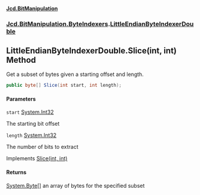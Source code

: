 #### [Jcd.BitManipulation](index.md 'index')

### [Jcd.BitManipulation.ByteIndexers](Jcd.BitManipulation.ByteIndexers.md 'Jcd.BitManipulation.ByteIndexers').[LittleEndianByteIndexerDouble](Jcd.BitManipulation.ByteIndexers.LittleEndianByteIndexerDouble.md 'Jcd.BitManipulation.ByteIndexers.LittleEndianByteIndexerDouble')

## LittleEndianByteIndexerDouble.Slice(int, int) Method

Get a subset of bytes given a starting offset and length.

```csharp
public byte[] Slice(int start, int length);
```

#### Parameters

<a name='Jcd.BitManipulation.ByteIndexers.LittleEndianByteIndexerDouble.Slice(int,int).start'></a>

`start` [System.Int32](https://docs.microsoft.com/en-us/dotnet/api/System.Int32 'System.Int32')

The starting bit offset

<a name='Jcd.BitManipulation.ByteIndexers.LittleEndianByteIndexerDouble.Slice(int,int).length'></a>

`length` [System.Int32](https://docs.microsoft.com/en-us/dotnet/api/System.Int32 'System.Int32')

The number of bits to extract

Implements [Slice(int, int)](Jcd.BitManipulation.ByteIndexers.IByteIndexer.Slice(int,int).md 'Jcd.BitManipulation.ByteIndexers.IByteIndexer.Slice(int, int)')

#### Returns

[System.Byte](https://docs.microsoft.com/en-us/dotnet/api/System.Byte 'System.Byte')[[]](https://docs.microsoft.com/en-us/dotnet/api/System.Array 'System.Array')
an array of bytes for the specified subset
